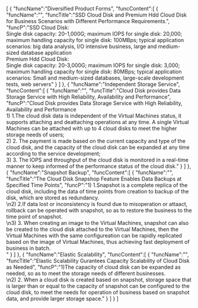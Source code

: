 [
	{
		"funcName":"Diversified Product Forms",
		"funcContent":[
			{
				"funcName":"",
				"funcTitle":"SSD Cloud Disk and Premium Hdd Cloud Disk for Business Scenarios with Different Performance Requirements.",
				"funcP":"SSD Cloud Disk: </br>Single disk capacity: 20-1,000G; maximum IOPS for single disk: 20,000; maximum handling capacity for single disk: 100MBps; typical application scenarios: big data analysis, I/O intensive business, large and medium-sized database application </br> Premium Hdd Cloud Disk: </br>Single disk capacity: 20-3,000G; maximum IOPS for single disk: 3,000; maximum handling capacity for single disk: 80MBps; typical application scenarios: Small and medium-sized databases, large-scale development tests, web servers"
			}
		]
	},
	{
		"funcName":"Independent Storage Service",
		"funcContent":[
			{
				"funcName":"",
				"funcTitle":"Cloud Disk provides Data Storage Service with High Reliability, Availability and Performance",
				"funcP":"Cloud Disk provides Data Storage Service with High Reliability, Availability and Performance</br>1) 1.The cloud disk data is independent of the Virtual Machines status, it supports attaching and deattaching operations at any time. A single Virtual Machines can be attached with up to 4 cloud disks to meet the higher storage needs of users;</br> 2) 2.	The payment is made based on the current capacity and type of the cloud disk, and the capacity of the cloud disk can be expanded at any time according to the service development;</br> 3) 3.	The IOPS and throughput of the cloud disk is monitored in a real-time manner to keep informed of the performance status of the cloud disk."
			}
		]
	},
	{
		"funcName":"Snapshot Backup",
		"funcContent":[
			{
				"funcName":"",
				"funcTitle":"The Cloud Disk Snapshop Feature Enables Data Backups at Specified Time Points",
				"funcP":"1) 1.Snapshot is a complete replica of the cloud disk, including the data of time points from creation to backup of the disk, which are stored as redundancy. </br>\n2) 2.If data lost or inconsistency is found due to misoperation or attaact, rollback can be operated with snapshot, so as to restore the business to the time point of snapshot. </br>\n3) 3.	When creating an image to the Virtual Machines, snapshot can also be created to the cloud disk attached to the Virtual Machines, then the Virtual Machines with the same configureation can be rapidly replicated based on the image of Virtual Machines, thus achieving fast deployment of business in batch. </br>"
			}
		]
	},
	{
		"funcName":"Elastic Scalability",
		"funcContent":[
			{
				"funcName":"",
				"funcTitle":"Elastic Scalability Gurantees Capacity Scalability of Cloud Disk as Needed",
				"funcP":"1)The capacity of cloud disk can be expanded as needed, so as to meet the storage needs of different businesses. </br>\n2) 2.	When a cloud disk is created based on snapshot, storage space that is larger than or equal to the capacity of snapshot can be configured to the cloud disk, to meet the needs for operation of business based on snapshot data, and provide larger storage space."
			}
		]
	}
]